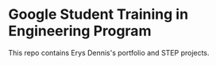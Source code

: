 # Google Student Training in Engineering Program

This repo contains Erys Dennis's portfolio and STEP projects.

